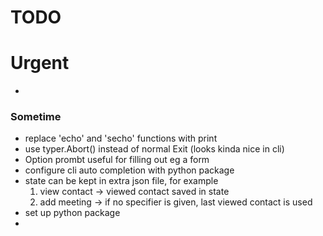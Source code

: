 # TODO

# Urgent
- 

### Sometime
- replace 'echo' and 'secho' functions with print
- use typer.Abort() instead of normal Exit (looks kinda nice in cli)
- Option prombt useful for filling out eg a form
- configure cli auto completion with python package
- state can be kept in extra json file, for example
    1) view contact -> viewed contact saved in state
    2) add meeting -> if no specifier is given, last viewed contact is used
- set up python package
- 